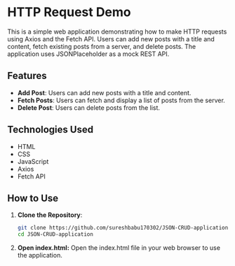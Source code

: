 # HTTP Request Demo

This is a simple web application demonstrating how to make HTTP requests using Axios and the Fetch API. Users can add new posts with a title and content, fetch existing posts from a server, and delete posts. The application uses JSONPlaceholder as a mock REST API.

## Features

- **Add Post**: Users can add new posts with a title and content.
- **Fetch Posts**: Users can fetch and display a list of posts from the server.
- **Delete Post**: Users can delete posts from the list.

## Technologies Used

- HTML
- CSS
- JavaScript
- Axios
- Fetch API

## How to Use

1. **Clone the Repository**:
   ```bash
   git clone https://github.com/sureshbabu170302/JSON-CRUD-application.git
   cd JSON-CRUD-application
2. **Open index.html:**
   Open the index.html file in your web browser to use the application.